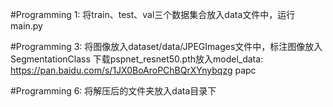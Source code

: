 #Programming 1:
    将train、test、val三个数据集合放入data文件中，运行main.py
    
#Programming 3:
    将图像放入dataset/data/JPEGImages文件中，标注图像放入SegmentationClass
    下载pspnet_resnet50.pth放入model_data:
        https://pan.baidu.com/s/1JX0BoAroPChBQrXYnybqzg        papc

#Programming 6:
    将解压后的文件夹放入data目录下
